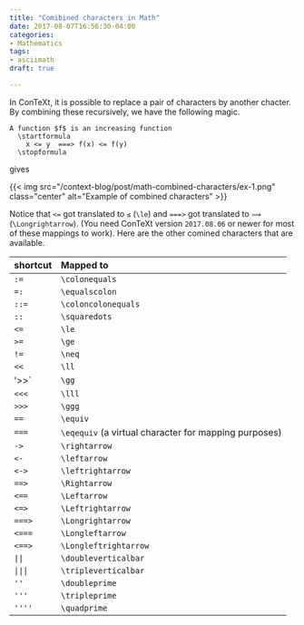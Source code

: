 ```yaml
---
title: "Comibined characters in Math"
date: 2017-08-07T16:56:30-04:00
categories:
- Mathematics
tags:
- asciimath
draft: true

---
```


In ConTeXt, it is possible to replace a pair of characters by another
chacter. By combining these recursively, we have the following magic.

<pre><code>A function <span class="String">$f$</span> is an increasing function
  <span class="Identifier">\startformula</span>
<span class="String">    x &lt;= y  ===&gt; f(x) &lt;= f(y)</span>
<span class="String">  </span><span class="Identifier">\stopformula</span>
</code></pre>

gives

{{< img src="/context-blog/post/math-combined-characters/ex-1.png"
   class="center" alt="Example of combined characters" >}}

<!--more-->

Notice that `<=` got translated to `≤` (`\le`) and `===>` got translated to
`⟹ ` (`\Longrightarrow`). (You need ConTeXt version `2017.08.06` or newer for
most of these mappings to work). Here are the other comined characters that are
available.

| shortcut              | Mapped to      |
|-----------------------|:---------------|
| `:=`                  | `\colonequals` |
| `=:`                  | `\equalscolon` |
| `::=`                 | `\coloncolonequals` |
| `::`                  | `\squaredots`  |
| `<=`                  | `\le`          |
| `>=`                  | `\ge`          |
| `!=`                  | `\neq`         |
| `<<`                  | `\ll`          |
| '>>`                  | `\gg`          |
| `<<<`                 | `\lll`         |
| `>>>`                 | `\ggg`         |
| `==`                  | `\equiv`       |
| `===`                 | `\eqequiv` (a virtual character for mapping purposes) |
| `->`                  | `\rightarrow`  |
| `<-`                  | `\leftarrow`   |
| `<->`                 | `\leftrightarrow` |
| `==>`                 | `\Rightarrow`     |
| `<==`                 | `\Leftarrow`      |
| `<=>`                 | `\Leftrightarrow` |
| `===>`                | `\Longrightarrow` |
| `<===`                | `\Longleftarrow`  |
| `<==>`                | `\Longleftrightarrow` |
| <code>&#124;&#124;</code>  | `\doubleverticalbar`  |
| <code>&#124;&#124;&#124;</code>  | `\tripleverticalbar`  |
| `''`                  | `\doubleprime`        |
| `'''`                 | `\tripleprime`        |
| `''''`                | `\quadprime`          |
